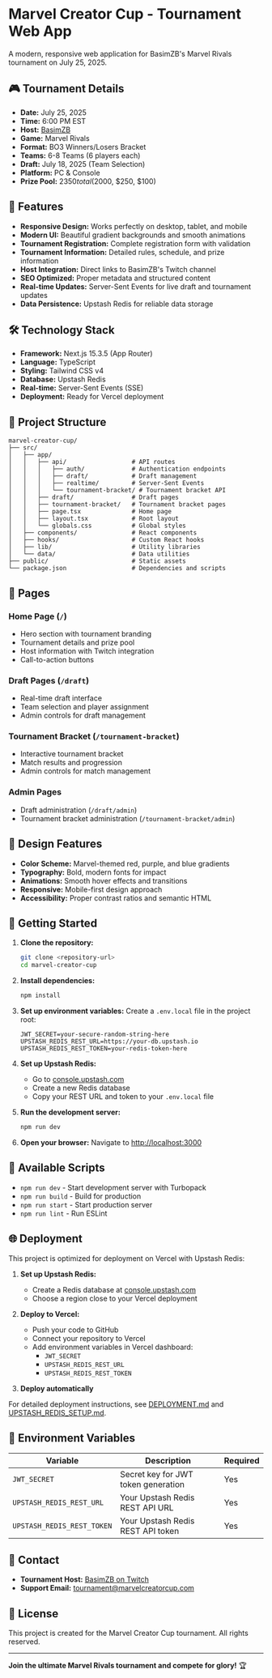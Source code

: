 # Marvel Creator Cup - Tournament Web App

A modern, responsive web application for BasimZB's Marvel Rivals tournament on July 25, 2025.

## 🎮 Tournament Details

- **Date:** July 25, 2025
- **Time:** 6:00 PM EST
- **Host:** [BasimZB](https://www.twitch.tv/basimzb)
- **Game:** Marvel Rivals
- **Format:** BO3 Winners/Losers Bracket
- **Teams:** 6-8 Teams (6 players each)
- **Draft:** July 18, 2025 (Team Selection)
- **Platform:** PC & Console
- **Prize Pool:** $2350 total ($2000, $250, $100)

## 🚀 Features

- **Responsive Design:** Works perfectly on desktop, tablet, and mobile
- **Modern UI:** Beautiful gradient backgrounds and smooth animations
- **Tournament Registration:** Complete registration form with validation
- **Tournament Information:** Detailed rules, schedule, and prize information
- **Host Integration:** Direct links to BasimZB's Twitch channel
- **SEO Optimized:** Proper metadata and structured content
- **Real-time Updates:** Server-Sent Events for live draft and tournament updates
- **Data Persistence:** Upstash Redis for reliable data storage

## 🛠️ Technology Stack

- **Framework:** Next.js 15.3.5 (App Router)
- **Language:** TypeScript
- **Styling:** Tailwind CSS v4
- **Database:** Upstash Redis
- **Real-time:** Server-Sent Events (SSE)
- **Deployment:** Ready for Vercel deployment

## 📁 Project Structure

```
marvel-creator-cup/
├── src/
│   ├── app/
│   │   ├── api/                  # API routes
│   │   │   ├── auth/             # Authentication endpoints
│   │   │   ├── draft/            # Draft management
│   │   │   ├── realtime/         # Server-Sent Events
│   │   │   └── tournament-bracket/ # Tournament bracket API
│   │   ├── draft/                # Draft pages
│   │   ├── tournament-bracket/   # Tournament bracket pages
│   │   ├── page.tsx              # Home page
│   │   ├── layout.tsx            # Root layout
│   │   └── globals.css           # Global styles
│   ├── components/               # React components
│   ├── hooks/                    # Custom React hooks
│   ├── lib/                      # Utility libraries
│   └── data/                     # Data utilities
├── public/                       # Static assets
└── package.json                  # Dependencies and scripts
```

## 🎯 Pages

### Home Page (`/`)
- Hero section with tournament branding
- Tournament details and prize pool
- Host information with Twitch integration
- Call-to-action buttons

### Draft Pages (`/draft`)
- Real-time draft interface
- Team selection and player assignment
- Admin controls for draft management

### Tournament Bracket (`/tournament-bracket`)
- Interactive tournament bracket
- Match results and progression
- Admin controls for match management

### Admin Pages
- Draft administration (`/draft/admin`)
- Tournament bracket administration (`/tournament-bracket/admin`)

## 🎨 Design Features

- **Color Scheme:** Marvel-themed red, purple, and blue gradients
- **Typography:** Bold, modern fonts for impact
- **Animations:** Smooth hover effects and transitions
- **Responsive:** Mobile-first design approach
- **Accessibility:** Proper contrast ratios and semantic HTML

## 🚀 Getting Started

1. **Clone the repository:**
   ```bash
   git clone <repository-url>
   cd marvel-creator-cup
   ```

2. **Install dependencies:**
   ```bash
   npm install
   ```

3. **Set up environment variables:**
   Create a `.env.local` file in the project root:
   ```env
   JWT_SECRET=your-secure-random-string-here
   UPSTASH_REDIS_REST_URL=https://your-db.upstash.io
   UPSTASH_REDIS_REST_TOKEN=your-redis-token-here
   ```

4. **Set up Upstash Redis:**
   - Go to [console.upstash.com](https://console.upstash.com)
   - Create a new Redis database
   - Copy your REST URL and token to your `.env.local` file

5. **Run the development server:**
   ```bash
   npm run dev
   ```

6. **Open your browser:**
   Navigate to [http://localhost:3000](http://localhost:3000)

## 📝 Available Scripts

- `npm run dev` - Start development server with Turbopack
- `npm run build` - Build for production
- `npm run start` - Start production server
- `npm run lint` - Run ESLint

## 🌐 Deployment

This project is optimized for deployment on Vercel with Upstash Redis:

1. **Set up Upstash Redis:**
   - Create a Redis database at [console.upstash.com](https://console.upstash.com)
   - Choose a region close to your Vercel deployment

2. **Deploy to Vercel:**
   - Push your code to GitHub
   - Connect your repository to Vercel
   - Add environment variables in Vercel dashboard:
     - `JWT_SECRET`
     - `UPSTASH_REDIS_REST_URL`
     - `UPSTASH_REDIS_REST_TOKEN`

3. **Deploy automatically**

For detailed deployment instructions, see [DEPLOYMENT.md](./DEPLOYMENT.md) and [UPSTASH_REDIS_SETUP.md](./UPSTASH_REDIS_SETUP.md).

## 🔧 Environment Variables

| Variable | Description | Required |
|----------|-------------|----------|
| `JWT_SECRET` | Secret key for JWT token generation | Yes |
| `UPSTASH_REDIS_REST_URL` | Your Upstash Redis REST API URL | Yes |
| `UPSTASH_REDIS_REST_TOKEN` | Your Upstash Redis REST API token | Yes |

## 📧 Contact

- **Tournament Host:** [BasimZB on Twitch](https://www.twitch.tv/basimzb)
- **Support Email:** tournament@marvelcreatorcup.com

## 📄 License

This project is created for the Marvel Creator Cup tournament. All rights reserved.

---

**Join the ultimate Marvel Rivals tournament and compete for glory!** 🏆
